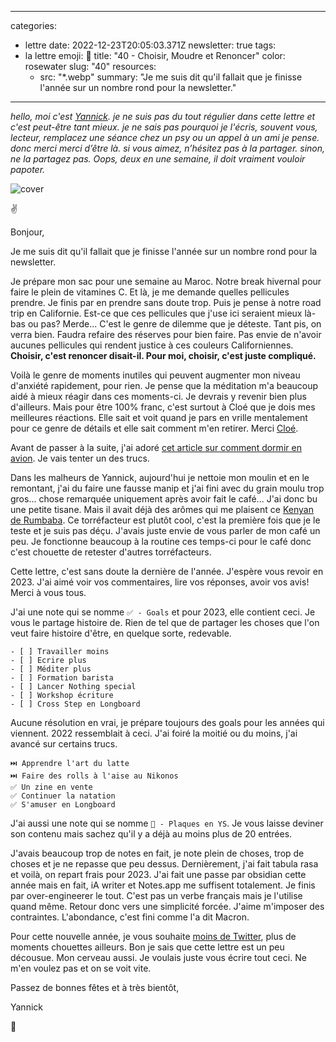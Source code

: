 
---
categories:
- lettre
date: 2022-12-23T20:05:03.371Z
newsletter: true
tags:
- la lettre
emoji: 💌
title: "40 - Choisir, Moudre et Renoncer"
color: rosewater
slug: "40"
resources:
  - src: "*.webp"
summary: "Je me suis dit qu'il fallait que je finisse l'année sur un nombre rond pour la newsletter."
---
*hello, moi c'est [Yannick](https://yannickschutz.com). je ne suis pas du tout régulier dans cette lettre et c'est peut-être tant mieux. je ne sais pas pourquoi je l'écris, souvent vous, lecteur, remplacez une séance chez un psy ou un appel à un ami je pense. donc merci merci d’être là. si vous aimez, n’hésitez pas à la partager. sinon, ne la partagez pas. Oops, deux en une semaine, il doit vraiment vouloir papoter.*

 ![cover](cover)

✌️

Bonjour,

Je me suis dit qu'il fallait que je finisse l'année sur un nombre rond pour la newsletter.

Je prépare mon sac pour une semaine au Maroc. Notre break hivernal pour faire le plein de vitamines C. Et là, je me demande quelles pellicules prendre. Je finis par en prendre sans doute trop. Puis je pense à notre road trip en Californie. Est-ce que ces pellicules que j'use ici seraient mieux là-bas ou pas? Merde... C'est le genre de dilemme que je déteste. Tant pis, on verra bien. Faudra refaire des réserves pour bien faire. Pas envie de n'avoir aucunes pellicules qui rendent justice à ces couleurs Californiennes. **Choisir, c'est renoncer disait-il. Pour moi, choisir, c'est juste compliqué.**

Voilà le genre de moments inutiles qui peuvent augmenter mon niveau d'anxiété rapidement, pour rien. Je pense que la méditation m'a beaucoup aidé à mieux réagir dans ces moments-ci. Je devrais y revenir bien plus d'ailleurs. Mais pour être 100% franc, c'est surtout à Cloé que je dois mes meilleures réactions. Elle sait et voit quand je pars en vrille mentalement pour ce genre de détails et elle sait comment m'en retirer. Merci [Cloé](https://instagram.com/le.murmure.des.feuilles).

Avant de passer à la suite, j'ai adoré [cet article sur comment dormir en avion](https://www.washingtonpost.com/graphics/2020/travel/airplane-sleeping-positions-encyclopedia/). Je vais tenter un des trucs.

Dans les malheurs de Yannick, aujourd'hui je nettoie mon moulin et en le remontant, j'ai du faire une fausse manip et j'ai fini avec du grain moulu trop gros... chose remarquée uniquement après avoir fait le café... J'ai donc bu une petite tisane. Mais il avait déjà des arômes qui me plaisent ce [Kenyan de Rumbaba](https://rumbaba.nl/products/kenya-ab-ndumberi-filter-coffee). Ce torréfacteur est plutôt cool, c'est la première fois que je le teste et je suis pas déçu. J'avais juste envie de vous parler de mon café un peu. Je fonctionne beaucoup à la routine ces temps-ci pour le café donc c'est chouette de retester d'autres torréfacteurs.

Cette lettre, c'est sans doute la dernière de l'année. J'espère vous revoir en 2023. J'ai aimé voir vos commentaires, lire vos réponses, avoir vos avis! Merci à vous tous.

J'ai une note qui se nomme `✅ - Goals` et pour 2023, elle contient ceci. Je vous le partage histoire de. Rien de tel que de partager les choses que l'on veut faire histoire d'être, en quelque sorte, redevable.

```
- [ ] Travailler moins
- [ ] Ecrire plus
- [ ] Méditer plus
- [ ] Formation barista
- [ ] Lancer Nothing special
- [ ] Workshop écriture
- [ ] Cross Step en Longboard
```

Aucune résolution en vrai, je prépare toujours des goals pour les années qui viennent. 2022 ressemblait à ceci. J'ai foiré la moitié ou du moins, j'ai avancé sur certains trucs.

```
⏭️ Apprendre l'art du latte
⏭️ Faire des rolls à l'aise au Nikonos
✅ Un zine en vente
✅ Continuer la natation
✅ S'amuser en Longboard
```

J'ai aussi une note qui se nomme `🚗 - Plaques en YS`. Je vous laisse deviner son contenu mais sachez qu'il y a déjà au moins plus de 20 entrées.

J'avais beaucoup trop de notes en fait, je note plein de choses, trop de choses et je ne repasse que peu dessus. Dernièrement, j'ai fait tabula rasa et voilà, on repart frais pour 2023. J'ai fait une passe par obsidian cette année mais en fait, iA writer et Notes.app me suffisent totalement. Je finis par over-engineerer le tout. C'est pas un verbe français mais je l'utilise quand même. Retour donc vers une simplicité forcée. J'aime m'imposer des contraintes. L'abondance, c'est fini comme l'a dit Macron.

Pour cette nouvelle année, je vous souhaite [moins de Twitter](https://glass.photo/highlights/glass-is-leaving-twitter), plus de moments chouettes ailleurs. Bon je sais que cette lettre est un peu décousue. Mon cerveau aussi. Je voulais juste vous écrire tout ceci. Ne m'en voulez pas et on se voit vite.

Passez de bonnes fêtes et à très bientôt,

Yannick

💌
